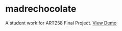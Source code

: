 # madrechocolate
A student work for ART258 Final Project.
[View Demo](https://yiwen-jiang.github.io/madrechocolate/)